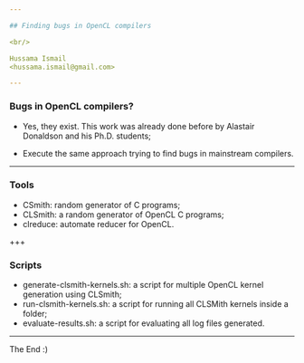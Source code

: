 ```yaml
---

## Finding bugs in OpenCL compilers

<br/> 

Hussama Ismail 
<hussama.ismail@gmail.com>

---
```


### Bugs in OpenCL compilers?

* Yes, they exist. This work was already done before by Alastair Donaldson and his Ph.D. students;

* Execute the same approach trying to find bugs in mainstream compilers.

---

### Tools

* CSmith: random generator of C programs;
* CLSmith: a random generator of OpenCL C programs;
* clreduce: automate reducer for OpenCL.

+++

### Scripts

* generate-clsmith-kernels.sh: a script for multiple OpenCL kernel generation using CLSmith;
* run-clsmith-kernels.sh: a script for running all CLSMith kernels inside a folder;
* evaluate-results.sh: a script for evaluating all log files generated.

---



The End :)
